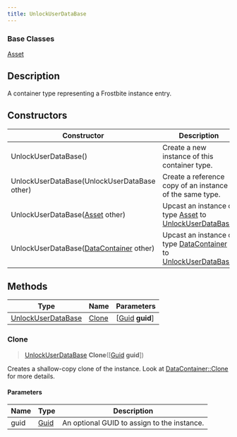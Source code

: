 ```yaml
---
title: UnlockUserDataBase
---
```

### Base Classes

[Asset](/vext/ref/fb/asset/)

## Description

A container type representing a Frostbite instance entry.

## Constructors

| Constructor                                                                   | Description                                                                                                                 |
| ----------------------------------------------------------------------------- | --------------------------------------------------------------------------------------------------------------------------- |
| UnlockUserDataBase()                                                          | Create a new instance of this container type.                                                                               |
| UnlockUserDataBase(UnlockUserDataBase other)                                  | Create a reference copy of an instance of the same type.                                                                    |
| UnlockUserDataBase([Asset](/vext/ref/fb/asset/) other)                                      | Upcast an instance of type [Asset](/vext/ref/fb/asset/) to [UnlockUserDataBase](/vext/ref/fb/unlockuserdatabase/).                                      |
| UnlockUserDataBase([DataContainer](/vext/ref/shared/class/datacontainer) other) | Upcast an instance of type [DataContainer](/vext/ref/shared/class/datacontainer) to [UnlockUserDataBase](/vext/ref/fb/unlockuserdatabase/). |

## Methods

| Type                                     | Name            | Parameters                                     |
| ---------------------------------------- | --------------- | ---------------------------------------------- |
| [UnlockUserDataBase](/vext/ref/fb/unlockuserdatabase/) | [Clone](#clone) | \[[Guid](/vext/ref/shared/class/guid) **guid**\] |

### Clone

> [UnlockUserDataBase](/vext/ref/fb/unlockuserdatabase/) **Clone**(\[[Guid](/vext/ref/shared/class/guid) **guid**\])

Creates a shallow-copy clone of the instance. Look at [DataContainer::Clone](/vext/ref/shared/class/datacontainer#clone) for more details.

#### Parameters

| Name | Type         | Description                                 |
| ---- | ------------ | ------------------------------------------- |
| guid | [Guid](/vext/ref/shared/class/guid/) | An optional GUID to assign to the instance. |
